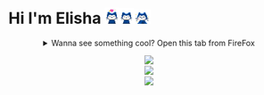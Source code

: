 # Hi I'm Elisha <img width=25px src="cat1.gif"><img width=27.5px src="cat2.gif"><img width=30px src="cat3.gif">
<details><summary align="center">Wanna see something cool? Open this tab from FireFox</summary><img src="me.svg" height="166"><img src="me.svg" height="166"><img src="me.svg" height="166"><img src="me.svg" height="166"><img src="me.svg" height="166"><img src="me.svg" height="166"><img src="me.svg" height="166"><img src="me.svg" height="166"><img src="me.svg" height="166"><img src="me.svg" height="166"><img src="me.svg" height="166"><img src="me.svg" height="166"><img src="me.svg" height="166"><img src="me.svg" height="166"><img src="me.svg" height="166"><img src="me.svg" height="166"><img src="me.svg" height="166"><img src="me.svg" height="166"><img src="me.svg" height="166"><img src="me.svg" height="166"><img src="me.svg" height="166"><img src="me.svg" height="166"><img src="me.svg" height="166"><img src="me.svg" height="166"><img src="me.svg" height="166"><img src="me.svg" height="166"><img src="me.svg" height="166"><img src="me.svg" height="166"><img src="me.svg" height="166"><img src="me.svg" height="166"><img src="me.svg" height="166"><img src="me.svg" height="166"><img src="me.svg" height="166"><img src="me.svg" height="166"><img src="me.svg" height="166"><img src="me.svg" height="166"><img src="me.svg" height="166"><img src="me.svg" height="166"><img src="me.svg" height="166"><img src="me.svg" height="166"><img src="me.svg" height="166"><img src="me.svg" height="166"><br/><br/><br/><br/></details>
<p align="center">
<img src="https://stats4github.vercel.app/api?username=donno2048&hide=stars,prs&include_all_commits=true"><br>
<img src="https://stats4github.vercel.app/api/top-langs/?username=donno2048&langs_count=11&hide=html&layout=compact"><br>
<img src="https://github-profile-trophy.vercel.app/?username=donno2048&title=Commit,Issues,Repositories,MultiLanguage&column=4"></p>

[//]: # (github-stats-eight instead of github-readme-stats for m sign)
